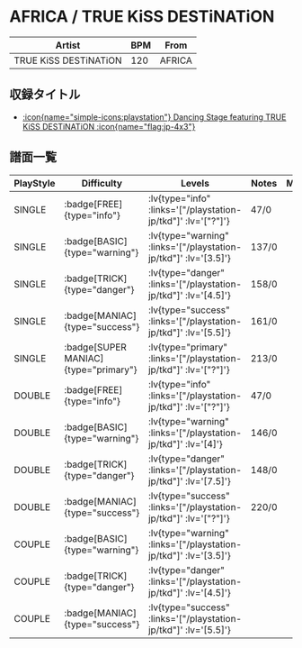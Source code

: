 # AFRICA / TRUE KiSS DESTiNATiON

|Artist|BPM|From|
|------|---|----|
|TRUE KiSS DESTiNATiON|120|AFRICA|

## 収録タイトル

- [ :icon{name="simple-icons:playstation"} Dancing Stage featuring TRUE KiSS DESTiNATiON :icon{name="flag:jp-4x3"} ](/playstation-jp/tkd)

## 譜面一覧

|PlayStyle|Difficulty|Levels|Notes|Movie|
|---------|----------|------|-----|-----|
|SINGLE| :badge[FREE]{type="info"} | :lv{type="info" :links='["/playstation-jp/tkd"]' :lv='["?"]'} |47/0||
|SINGLE| :badge[BASIC]{type="warning"} | :lv{type="warning" :links='["/playstation-jp/tkd"]' :lv='[3.5]'} |137/0||
|SINGLE| :badge[TRICK]{type="danger"} | :lv{type="danger" :links='["/playstation-jp/tkd"]' :lv='[4.5]'} |158/0||
|SINGLE| :badge[MANIAC]{type="success"} | :lv{type="success" :links='["/playstation-jp/tkd"]' :lv='[5.5]'} |161/0||
|SINGLE| :badge[SUPER MANIAC]{type="primary"} | :lv{type="primary" :links='["/playstation-jp/tkd"]' :lv='["?"]'} |213/0||
|DOUBLE| :badge[FREE]{type="info"} | :lv{type="info" :links='["/playstation-jp/tkd"]' :lv='["?"]'} |47/0||
|DOUBLE| :badge[BASIC]{type="warning"} | :lv{type="warning" :links='["/playstation-jp/tkd"]' :lv='[4]'} |146/0||
|DOUBLE| :badge[TRICK]{type="danger"} | :lv{type="danger" :links='["/playstation-jp/tkd"]' :lv='[7.5]'} |148/0||
|DOUBLE| :badge[MANIAC]{type="success"} | :lv{type="success" :links='["/playstation-jp/tkd"]' :lv='["?"]'} |220/0||
|COUPLE| :badge[BASIC]{type="warning"} | :lv{type="warning" :links='["/playstation-jp/tkd"]' :lv='[3.5]'} |||
|COUPLE| :badge[TRICK]{type="danger"} | :lv{type="danger" :links='["/playstation-jp/tkd"]' :lv='[4.5]'} |||
|COUPLE| :badge[MANIAC]{type="success"} | :lv{type="success" :links='["/playstation-jp/tkd"]' :lv='[5.5]'} |||
